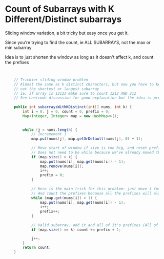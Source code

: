 

# Count of Subarrays with K Different/Distinct subarrays

Sliding window variation, a bit tricky but easy once you get it.

Since you're trying to find the count, ie ALL SUBARRAYS, not the max or min subarray

Idea is to just shorten the window as long as it doesn't affect k, and count the prefixes


```java


    // Trickier sliding window problem
    // Almost the same as k distinct characters, but now you have to keep track of the prefixes... since you need the count 
    // not the shortest or longest subarray
    // ie. if array is 12123 make sure to count 1212 AND 212
    // See Leetcode discussion for good explanation but the idea is pretty easy
    
    public int subarraysWithKDistinct(int[] nums, int k) {
        int i = 0, j = 0, count = 0, prefix = 0;
        Map<Integer, Integer> map = new HashMap<>();
        
        
        while (j < nums.length) {
            // Incremement j
            map.put(nums[j], map.getOrDefault(nums[j], 0) + 1);
            
            // Move start of window if size is too big, and reset prefixes
            // Does not need to be while because we've already moved the window in the next loop to make sure no dups of the num at i
            if (map.size() > k) {
                map.put(nums[i], map.get(nums[i]) - 1);
                map.remove(nums[i]);
                i++;
                prefix = 0;
            }
            
            // Here is the main trick for this problem: just move i forward if we have more than 1 of the number at 1
            // And count the prefixes because all the prefixes will also be valid subarrays
            while (map.get(nums[i]) > 1) {
                map.put(nums[i], map.get(nums[i]) - 1);
                i++;
                prefix++;
            }
            
            // Valid subarray, add it and all of it's prefixes (All of its prefixes have the same amount of distinct integrs)
            if (map.size() == k) count += prefix + 1;

            j++;
        }   
        return count;   
    }
```